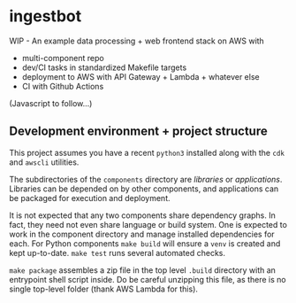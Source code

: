 # ingestbot

WIP - An example data processing + web frontend stack on AWS with

* multi-component repo
* dev/CI tasks in standardized Makefile targets
* deployment to AWS with API Gateway + Lambda + whatever else
* CI with Github Actions

(Javascript to follow...)

## Development environment + project structure

This project assumes you have a recent `python3` installed along with the `cdk` and `awscli` utilities.

The subdirectories of the `components` directory are _libraries_ or _applications_. Libraries can be depended on by other components, and applications can be packaged for execution and deployment.

It is not expected that any two components share dependency graphs. In fact, they need not even share language or build system. One is expected to work in the component directory and manage installed dependencies for each. For Python components `make build` will ensure a `venv` is created and kept up-to-date. `make test` runs several automated checks.

`make package` assembles a zip file in the top level `.build` directory with an entrypoint shell script inside. Do be careful unzipping this file, as there is no single top-level folder (thank AWS Lambda for this).
